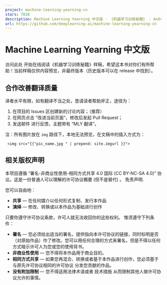 ```yaml
---
project: machine-learning-yearning-cn
stars: 7810
description: Machine Learning Yearning 中文版 - 《机器学习训练秘籍》 - Andrew Ng 著
url: https://github.com/deeplearning-ai/machine-learning-yearning-cn
---
```


Machine Learning Yearning 中文版
=============================

访问此处 开始在线阅读《机器学习训练秘籍》样稿，希望这本书对你们有所帮助！当前样稿仅供内容预览，非最终版本（历史版本可以在 release 中找到）。

合作改善翻译质量
--------

译者水平有限，如有翻译不当之处，恳请读者帮助斧正，途径为：

1.  在项目的 Issues 区创建新的讨论内容；（推荐）
2.  在网页点击 “改进当前页面”，修改后发起 Pull Request；
3.  发送邮件 进行反馈，主题带有 “MLY 翻译”。

注：所有图片放在 `img` 路径下，本地无法预览，在文稿中的插入方式为：

```
 <img src="{{"pic_name.jpg " | prepend: site.imgurl }}">
```

相关版权声明
------

本项目遵循 “署名-非商业性使用-相同方式共享 4.0 国际 (CC BY-NC-SA 4.0)” 协议。这是一份普通人可以理解的许可协议概要 (但不是替代) 。 免责声明.

您可以自由地：

-   **共享** — 在任何媒介以任何形式复制、发行本作品
-   **演绎** — 修改、转换或以本作品为基础进行创作

只要你遵守许可协议条款，许可人就无法收回你的这些权利。 惟须遵守下列条件：

-   **署名** — 您必须给出适当的署名，提供指向本许可协议的链接，同时标明是否（对原始作品）作了修改。您可以用任何合理的方式来署名，但是不得以任何方式暗示许可人为您或您的使用背书。
-   **非商业性使用** — 您不得将本作品用于商业目的。
-   **相同方式共享** — 如果您再混合、转换或者基于本作品进行创作，您必须基于与原先许可协议相同的许可协议 分发您贡献的作品。
-   **没有附加限制** — 您不得适用法律术语或者 技术措施 从而限制其他人做许可协议允许的事情。
